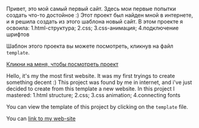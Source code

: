 Привет, это мой самый первый сайт. Здесь мои первые попытки создать что-то достойное :)
Этот проект был найден мной в интернете, и я решила создать из этого шаблона новый сайт.
В этом проекте я освоила:
1.html-структура;
2.css;
3.css-анимация;
4.подключение шрифтов

Шаблон этого проекта вы можете посмотреть, кликнув на файл `template`.

[Кликни на меня, чтобы посмотреть проект](https://alena-web.ru/Business.-Tagline-goes-here/)


Hello, it's my the most first website. It was my first tryings to create something decent :)
This project was found by me in internet, and i've just decided to create from this template a new website.
In this project I mastered:
1.html structure;
2.css;
3.css animation;
4.connecting fonts

You can view the template of this project by clicking on the `template` file.

You can [link to my web-site](https://alena-web.ru/Business.-Tagline-goes-here/)
